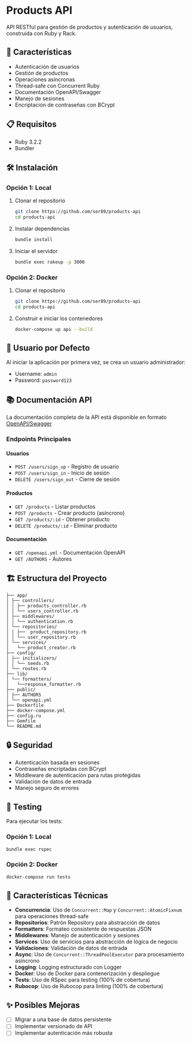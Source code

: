 # Products API

API RESTful para gestión de productos y autenticación de usuarios, construida con Ruby y Rack.

## 🚀 Características

- Autenticación de usuarios
- Gestión de productos
- Operaciones asíncronas
- Thread-safe con Concurrent Ruby
- Documentación OpenAPI/Swagger
- Manejo de sesiones
- Encriptación de contraseñas con BCrypt

## 📋 Requisitos

- Ruby 3.2.2
- Bundler

## 🛠️ Instalación

### Opción 1: Local

1. Clonar el repositorio
    ```bash
    git clone https://github.com/ser89/products-api
    cd products-api
    ```
2. Instalar dependencias
    ```bash
    bundle install
    ```
3. Iniciar el servidor
    ```bash
    bundle exec rakeup -p 3000
    ```

### Opción 2: Docker

1. Clonar el repositorio
    ```bash
    git clone https://github.com/ser89/products-api
    cd products-api
    ```
2. Construir e iniciar los contenedores
    ```bash
    docker-compose up api --build
    ```

## 🔑 Usuario por Defecto

Al iniciar la aplicación por primera vez, se crea un usuario administrador:
- Username: `admin`
- Password: `password123`

## 📚 Documentación API

La documentación completa de la API está disponible en formato [OpenAPI/Swagger](http://localhost:3000/openapi.yml)

### Endpoints Principales

#### Usuarios
- `POST /users/sign_up` - Registro de usuario
- `POST /users/sign_in` - Inicio de sesión
- `DELETE /users/sign_out` - Cierre de sesión

#### Productos
- `GET /products` - Listar productos
- `POST /products` - Crear producto (asíncrono)
- `GET /products/:id` - Obtener producto
- `DELETE /products/:id` - Eliminar producto

#### Documentación
- `GET /openapi.yml` - Documentación OpenAPI
- `GET /AUTHORS` - Autores

## 🏗️ Estructura del Proyecto
```tree
├── app/
│ ├── controllers/
│ │ ├── products_controller.rb
│ │ └── users_controller.rb
│ ├── middlewares/
│ │ └── authentication.rb
│ └── repositories/
│ │ ├──  product_repository.rb
│ │ └── user_repository.rb
│ └── services/
│   └── product_creator.rb
├── config/
│ ├── initializers/
│ │ └── seeds.rb
│ └── routes.rb
├── lib/
│ └── formatters/
│   └──response_formatter.rb
├── public/
│ ├── AUTHORS
│ └── openapi.yml
├── Dockerfile
├── docker-compose.yml
├── config.ru
├── Gemfile
└── README.md
```

## 🔒 Seguridad

- Autenticación basada en sesiones
- Contraseñas encriptadas con BCrypt
- Middleware de autenticación para rutas protegidas
- Validación de datos de entrada
- Manejo seguro de errores

## 🧪 Testing

Para ejecutar los tests:

### Opción 1: Local

```bash
bundle exec rspec
```

### Opción 2: Docker

```bash
docker-compose run tests
```

## 📝 Características Técnicas

- **Concurrencia**: Uso de `Concurrent::Map` y `Concurrent::AtomicFixnum` para operaciones thread-safe
- **Repositorios**: Patrón Repository para abstracción de datos
- **Formatters**: Formateo consistente de respuestas JSON
- **Middlewares**: Manejo de autenticación y sesiones
- **Services**: Uso de servicios para abstracción de lógica de negocio
- **Validaciones**: Validación de datos de entrada
- **Async**: Uso de `Concurrent::ThreadPoolExecutor` para procesamiento asíncrono
- **Logging**: Logging estructurado con Logger
- **Docker**: Uso de Docker para contenerización y despliegue
- **Tests**: Uso de RSpec para testing (100% de cobertura)
- **Rubocop**: Uso de Rubocop para linting (100% de cobertura)

## ✨ Posibles Mejoras

- [ ] Migrar a una base de datos persistente
- [ ] Implementar versionado de API
- [ ] Implementar autenticación más robusta